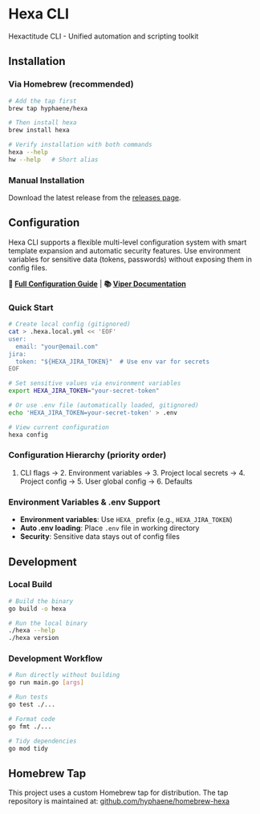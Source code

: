 # Hexa CLI

Hexactitude CLI - Unified automation and scripting toolkit

## Installation

### Via Homebrew (recommended)

```bash
# Add the tap first
brew tap hyphaene/hexa

# Then install hexa
brew install hexa

# Verify installation with both commands
hexa --help
hw --help   # Short alias
```

### Manual Installation

Download the latest release from the [releases page](https://github.com/hyphaene/hexa/releases).

## Configuration

Hexa CLI supports a flexible multi-level configuration system with smart template expansion and automatic security features. Use environment variables for sensitive data (tokens, passwords) without exposing them in config files.

**📖 [Full Configuration Guide](docs/configuration.md)** | **📚 [Viper Documentation](https://github.com/spf13/viper#working-with-environment-variables)**

### Quick Start

```bash
# Create local config (gitignored)
cat > .hexa.local.yml << 'EOF'
user:
  email: "your@email.com"
jira:
  token: "${HEXA_JIRA_TOKEN}"  # Use env var for secrets
EOF

# Set sensitive values via environment variables
export HEXA_JIRA_TOKEN="your-secret-token"

# Or use .env file (automatically loaded, gitignored)
echo 'HEXA_JIRA_TOKEN=your-secret-token' > .env

# View current configuration
hexa config
```

### Configuration Hierarchy (priority order)
1. CLI flags → 2. Environment variables → 3. Project local secrets → 4. Project config → 5. User global config → 6. Defaults

### Environment Variables & .env Support
- **Environment variables**: Use `HEXA_` prefix (e.g., `HEXA_JIRA_TOKEN`)
- **Auto .env loading**: Place `.env` file in working directory
- **Security**: Sensitive data stays out of config files

## Development

### Local Build

```bash
# Build the binary
go build -o hexa

# Run the local binary
./hexa --help
./hexa version
```

### Development Workflow

```bash
# Run directly without building
go run main.go [args]

# Run tests
go test ./...

# Format code
go fmt ./...

# Tidy dependencies
go mod tidy
```

## Homebrew Tap

This project uses a custom Homebrew tap for distribution. The tap repository is maintained at:
[github.com/hyphaene/homebrew-hexa](https://github.com/hyphaene/homebrew-hexa)
